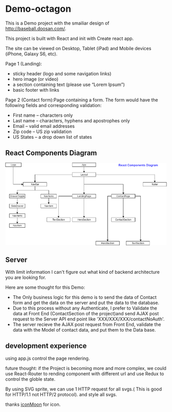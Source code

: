 # Demo-octagon

This is a Demo project with the smailiar design of http://baseball.doosan.com/.

This project is built with React and init with Create react app.

The site can be viewed on Desktop, Tablet (iPad) and Mobile devices (iPhone, Galaxy S6, etc).

Page 1 (Landing):
* sticky header (logo and some navigation links)
* hero image (or video)
* a section containing text (please use “Lorem Ipsum”)
* basic footer with links
 
Page 2 (Contact form):Page containing a form. The form would have the following fields and corresponding validation:
* First name – characters only
* Last name – characters, hyphens and apostrophes only
* Email – valid email addresses
* Zip code – US zip validation
* US States – a drop down list of states

## React Components Diagram
![Diagram](https://github.com/YuhanLin1105/demo-octagon/blob/master/src/assets/images/Untitled%20Diagram.png)

## Server 
With limit information I can't figure out what kind of backend architecture you are looking for.

Here are some thought for this Demo:
* The Only business logic for this demo is to send the data of Contact form and get the data on the server and put the data to the database.
* Due to this process without any Authenticate, I prefer to Validate the data at Front End (ContactSection of the project)and send AJAX post request to the Server API end point like 'XXX/XXX/XXX/contactNoAuth'. 
* The server recieve the AJAX post request from Front End, validate the data with the Model of contact data, and put them to the Data base.




## development experience

using app.js control the page rendering. 

future thought:
    if the Project is becoming more and more complex, we could use React-Router to rending component with different url and use Redux to control the globle state.



By using SVG sprite, we can use 1 HTTP request for all svgs.( This is good for HTTP/1.1 not HTTP/2 protocol). and style all svgs.

thanks [iconMoon](https://icomoon.io/) for icon.
